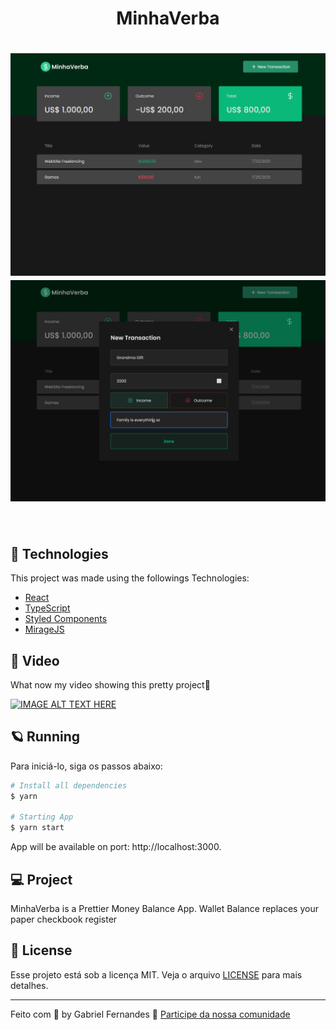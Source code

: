 <h1 align="center">
  MinhaVerba
</h1>
<h1 align="center">
    <img alt="MinhaVerba" src=".github/home.png" />
    <img alt="MinhaVerba" src=".github/modal.png" />
</h1>

<br>

## 🧪 Technologies

This project was made using the followings Technologies:
- [React](https://reactjs.org)
- [TypeScript](https://www.typescriptlang.org/)
- [Styled Components](https://styled-components.com/)
- [MirageJS](https://miragejs.com/)

## 🎥 Video

What now my video showing this pretty project🧡


[![IMAGE ALT TEXT HERE](https://img.youtube.com/vi/vZYb-EnAX6s/0.jpg)](https://www.youtube.com/watch?v=vZYb-EnAX6s)

## 🪐 Running
Para iniciá-lo, siga os passos abaixo:
```bash
# Install all dependencies
$ yarn

# Starting App
$ yarn start
```
App will be available on port: http://localhost:3000.


## 💻 Project

MinhaVerba is a Prettier Money Balance App. Wallet Balance replaces your paper checkbook register 

## 📝 License

Esse projeto está sob a licença MIT. Veja o arquivo [LICENSE](LICENSE.md) para mais detalhes.

---

Feito com 💜 by Gabriel Fernandes 👋 [Participe da nossa comunidade](https://ahub.tech/discord)
